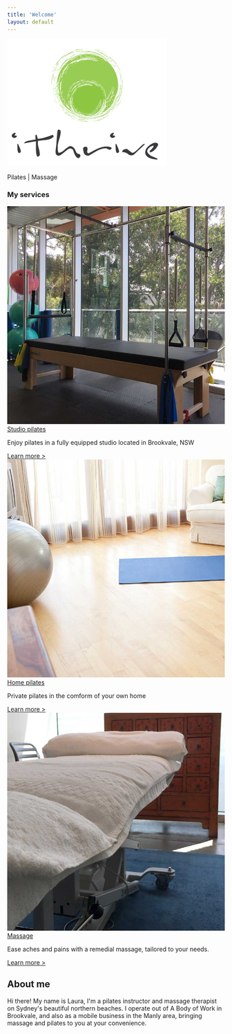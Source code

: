 ```yaml
---
title: 'Welcome'
layout: default
---
```


<section class="section section-product">
	<div class="container">
		<div class="product_logo">
			<img src="/images/ithrive-logo.jpg" />
			 <p>Pilates | Massage</p>
		</div><!-- .product_logo -->
		<div class="row">
			<div class="col-sm-12">
				<div class="product_services">
					<h3>My services</h3>
					<div class="servicePreview">
						<a href="/studio-pilates">
							<img src="/images/service-studio-pilates.jpg" alt="" />
							<div class="service_name">Studio pilates</div><!-- .service_name -->
						</a><!-- .service -->
						<p>Enjoy pilates in a fully equipped studio located in Brookvale, NSW</p>
						<a href="/studio-pilates" class="btn btn-primary">Learn more &gt;</a>
					</div><!-- .service -->
					<div class="servicePreview">
						<a href="/home-pilates">
							<img src="/images/service-home-pilates.jpg" alt="" />
							<div class="service_name">Home pilates</div><!-- .service_name -->
						</a><!-- .service -->
						<p>Private pilates in the comform of your own home</p>
						<a href="/home-pilates" class="btn btn-primary">Learn more &gt;</a>
					</div><!-- .service -->
					<div class="servicePreview">
						<a href="/studio-massage">
							<img src="/images/service-studio-massage.jpg" alt="" />
							<div class="service_name">Massage</div><!-- .service_name -->
						</a><!-- .service -->
						<p>Ease aches and pains with a remedial massage, tailored to your needs.</p>
						<a href="/studio-massage" class="btn btn-primary">Learn more &gt;</a>
					</div><!-- .service -->
				</div>
			</div><!-- .col-sm-12 -->
		</div><!-- .row -->
	</div><!-- .container -->
</section><!-- .section -->

<!-- <section class="section section-community">
	<div class="layer layer-img b-lazy" data-src="/images/section-bgs/community.jpg"></div>
	<div class="container">
		<div class="row">
			<div class="col-sm-4 col-sm-offset-8">
				<h1>Join the community</h1>
				<p>I believe that genuine connection with the people around us is as important to our health as exercise and nutrition. ithrive therefore, is as much about what happens outside the studio as within. I envisage a growing hub of activity around this page however for now I invite you to come and join our weekly morning beach walk along the gorgeous Manly beach. Morning is such a magical time to be out, connect with others and soak up some healing sun rays before the UV gets too high.  We are so blessed to live in this beautiful place, let's get out amongst it!  </p>
				<p><a href="/community" class="btn btn-lg btn-outline">Learn more</a></p>
			</div>
		</div>
	</div>
</section> -->

<section class="section section-aboutMe">
	<div class="layer layer-img b-lazy" data-src="/images/section-bgs/laura-desert.jpg"></div><!-- .layer layer-img -->
	<div class="container">
		<div class="row">
			<div class="col-sm-4">
				<h1>About me</h1>
				<p>Hi there! My name is Laura, I'm a pilates instructor and massage therapist on Sydney's beautiful northern beaches. I operate out of A Body of Work in Brookvale, and also as a mobile business in the Manly area, bringing massage and pilates to you at your convenience.
         </p>
			</div><!-- .col-sm-4 -->
		</div><!-- .row col-sm-8 -->
	</div><!-- .container -->
</section><!-- .section section-welcome -->